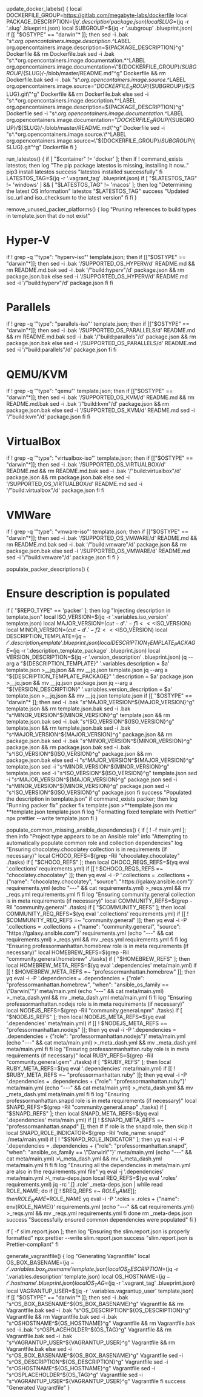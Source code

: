 update_docker_labels() {
local DOCKERFILE_GROUP=https://gitlab.com/megabyte-labs/dockerfile
local PACKAGE_DESCRIPTION=$(jq '.description' package.json)
  local SLUG=$(jq -r '.slug' .blueprint.json)
local SUBGROUP=$(jq -r '.subgroup' .blueprint.json)
  if [[ "$OSTYPE" == "darwin"* ]]; then
sed -i .bak "s^.*org.opencontainers.image.description.*^LABEL org.opencontainers.image.description=${PACKAGE_DESCRIPTION}^g" Dockerfile && rm Dockerfile.bak
sed -i .bak "s^.*org.opencontainers.image.documentation.*^LABEL org.opencontainers.image.documentation=\"${DOCKERFILE_GROUP}/${SUBGROUP}/${SLUG}/-/blob/master/README.md\"^g" Dockerfile && rm Dockerfile.bak
sed -i .bak "s^.*org.opencontainers.image.source.*^LABEL org.opencontainers.image.source=\"${DOCKERFILE_GROUP}/${SUBGROUP}/${SLUG}.git\"^g" Dockerfile && rm Dockerfile.bak
else
sed -i "s^.*org.opencontainers.image.description.*^LABEL org.opencontainers.image.description=${PACKAGE_DESCRIPTION}^g" Dockerfile
sed -i "s^.*org.opencontainers.image.documentation.*^LABEL org.opencontainers.image.documentation=\"${DOCKERFILE_GROUP}/${SUBGROUP}/${SLUG}/-/blob/master/README.md\"^g" Dockerfile
sed -i "s^.*org.opencontainers.image.source.\*^LABEL org.opencontainers.image.source=\"${DOCKERFILE_GROUP}/${SUBGROUP}/${SLUG}.git\"^g" Dockerfile
fi
}

run_latestos() {
if [ "$container" != 'docker' ]; then
if ! command_exists latestos; then
log "The pip package latestos is missing, installing it now.."
pip3 install latestos
success "latestos installed successfully"
fi
LATESTOS_TAG=$(jq -r '.vagrant_tag' .blueprint.json)
    if [ "$LATESTOS_TAG" != 'windows' ] && [ "$LATESTOS_TAG" != 'macos' ]; then
log "Determining the latest OS information"
latestos "$LATESTOS_TAG"
success "Updated iso_url and iso_checksum to the latest version"
fi
fi
}

remove_unused_packer_platforms() {
log "Pruning references to build types in template.json that do not exist"

# Hyper-V

if ! grep -q '"type": "hyperv-iso"' template.json; then
if [["$OSTYPE" == "darwin"*]]; then
sed -i .bak '/SUPPORTED_OS_HYPERV/d' README.md && rm README.md.bak
sed -i .bak '/\"build:hyperv\"/d' package.json && rm package.json.bak
else
sed -i '/SUPPORTED_OS_HYPERV/d' README.md
sed -i '/\"build:hyperv\"/d' package.json
fi
fi

# Parallels

if ! grep -q '"type": "parallels-iso"' template.json; then
if [["$OSTYPE" == "darwin"*]]; then
sed -i .bak '/SUPPORTED_OS_PARALLELS/d' README.md && rm README.md.bak
sed -i .bak '/\"build:parallels\"/d' package.json && rm package.json.bak
else
sed -i '/SUPPORTED_OS_PARALLELS/d' README.md
sed -i '/\"build:parallels\"/d' package.json
fi
fi

# QEMU/KVM

if ! grep -q '"type": "qemu"' template.json; then
if [["$OSTYPE" == "darwin"*]]; then
sed -i .bak '/SUPPORTED_OS_KVM/d' README.md && rm README.md.bak
sed -i .bak '/\"build:kvm\"/d' package.json && rm package.json.bak
else
sed -i '/SUPPORTED_OS_KVM/d' README.md
sed -i '/\"build:kvm\"/d' package.json
fi
fi

# VirtualBox

if ! grep -q '"type": "virtualbox-iso"' template.json; then
if [["$OSTYPE" == "darwin"*]]; then
sed -i .bak '/SUPPORTED_OS_VIRTUALBOX/d' README.md && rm README.md.bak
sed -i .bak '/\"build:virtualbox\"/d' package.json && rm package.json.bak
else
sed -i '/SUPPORTED_OS_VIRTUALBOX/d' README.md
sed -i '/\"build:virtualbox\"/d' package.json
fi
fi

# VMWare

if ! grep -q '"type": "vmware-iso"' template.json; then
if [["$OSTYPE" == "darwin"*]]; then
sed -i .bak '/SUPPORTED_OS_VMWARE/d' README.md && rm README.md.bak
sed -i .bak '/\"build:vmware\"/d' package.json && rm package.json.bak
else
sed -i '/SUPPORTED_OS_VMWARE/d' README.md
sed -i '/\"build:vmware\"/d' package.json
fi
fi
}

populate_packer_descriptions() {

# Ensure description is populated

if [ "$REPO_TYPE" == 'packer' ]; then
log "Injecting description in template.json"
local ISO_VERSION=$(jq -r '.variables.iso_version' template.json)
    local MAJOR_VERSION=$(cut -d '.' -f 1 <<<$ISO_VERSION)
    local MINOR_VERSION=$(cut -d '.' -f 2 <<<$ISO_VERSION)
    local DESCRIPTION_TEMPLATE=$(jq -r '.description_template' .blueprint.json)
local DESCRIPTION_TEMPLATE_PACKAGE=$(jq -r '.description_template_package' .blueprint.json)
    local VERSION_DESCRIPTION=$(jq -r '.version_description' .blueprint.json)
jq --arg a "${DESCRIPTION_TEMPLATE}" '.variables.description = $a' template.json >__jq.json && mv __jq.json template.json
    jq --arg a "${DESCRIPTION_TEMPLATE_PACKAGE}" '.description = $a' package.json >__jq.json && mv __jq.json package.json
    jq --arg a "${VERSION_DESCRIPTION}" '.variables.version_description = $a' template.json >__jq.json && mv __jq.json template.json
    if [[ "$OSTYPE" == "darwin"\* ]]; then
sed -i .bak "s^MAJOR_VERSION^${MAJOR_VERSION}^g" template.json && rm template.json.bak
      sed -i .bak "s^MINOR_VERSION^${MINOR_VERSION}^g" template.json && rm template.json.bak
sed -i .bak "s^ISO_VERSION^${ISO_VERSION}^g" template.json && rm template.json.bak
      sed -i .bak "s^MAJOR_VERSION^${MAJOR_VERSION}^g" package.json && rm package.json.bak
sed -i .bak "s^MINOR_VERSION^${MINOR_VERSION}^g" package.json && rm package.json.bak
      sed -i .bak "s^ISO_VERSION^${ISO_VERSION}^g" package.json && rm package.json.bak
else
sed -i "s^MAJOR_VERSION^${MAJOR_VERSION}^g" template.json
      sed -i "s^MINOR_VERSION^${MINOR_VERSION}^g" template.json
sed -i "s^ISO_VERSION^${ISO_VERSION}^g" template.json
      sed -i "s^MAJOR_VERSION^${MAJOR_VERSION}^g" package.json
sed -i "s^MINOR_VERSION^${MINOR_VERSION}^g" package.json
      sed -i "s^ISO_VERSION^${ISO_VERSION}^g" package.json
fi
success "Populated the description in template.json"
if command_exists packer; then
log "Running packer fix"
packer fix template.json >**template.json
mv **template.json template.json
fi
log "Formatting fixed template with Prettier"
npx prettier --write template.json
fi
}

populate_common_missing_ansible_dependencies() {
if [ ! -f main.yml ]; then
info "Project type appears to be an Ansible role"
info "Attempting to automatically populate common role and collection dependencies"
log "Ensuring chocolatey.chocolatey collection is in requirements (if necessary)"
local CHOCO_REFS=$(grep -Ril "chocolatey.chocolatey" ./tasks)
    if [ "$CHOCO_REFS" ]; then
local CHOCO_REQS_REFS=$(yq eval '.collections' requirements.yml)
      if [[ ! $CHOCO_REQS_REFS =~ "chocolatey.chocolatey" ]]; then
        yq eval -i -P '.collections = .collections + {"name": "chocolatey.chocolatey", "source": "https://galaxy.ansible.com"}' requirements.yml
        (echo "---" && cat requirements.yml) >_reqs.yml && mv _reqs.yml requirements.yml
      fi
    fi
    log "Ensuring community.general collection is in meta requirements (if necessary)"
    local COMMUNITY_REFS=$(grep -Ril "community.general" ./tasks)
if [ "$COMMUNITY_REFS" ]; then
local COMMUNITY_REQ_REFS=$(yq eval '.collections' requirements.yml)
      if [[ ! $COMMUNITY_REQ_REFS =~ "community.general" ]]; then
        yq eval -i -P '.collections = .collections + {"name": "community.general", "source": "https://galaxy.ansible.com"}' requirements.yml
        (echo "---" && cat requirements.yml) >_reqs.yml && mv _reqs.yml requirements.yml
      fi
    fi
    log "Ensuring professormanhattan.homebrew role is in meta requirements (if necessary)"
    local HOMEBREW_REFS=$(grep -Ril "community.general.homebrew" ./tasks)
if [ "$HOMEBREW_REFS" ]; then
local HOMEBREW_META_REFS=$(yq eval '.dependencies' meta/main.yml)
      if [[ ! $HOMEBREW_META_REFS =~ "professormanhattan.homebrew" ]]; then
        yq eval -i -P '.dependencies = .dependencies + {"role": "professormanhattan.homebrew", "when": "ansible_os_family == \"Darwin\""}' meta/main.yml
        (echo "---" && cat meta/main.yml) >_meta_dash.yml && mv _meta_dash.yml meta/main.yml
      fi
    fi
    log "Ensuring professormanhattan.nodejs role is in meta requirements (if necessary)"
    local NODEJS_REFS=$(grep -Ril "community.general.npm" ./tasks)
if [ "$NODEJS_REFS" ]; then
local NODEJS_META_REFS=$(yq eval '.dependencies' meta/main.yml)
      if [[ ! $NODEJS_META_REFS =~ "professormanhattan.nodejs" ]]; then
        yq eval -i -P '.dependencies = .dependencies + {"role": "professormanhattan.nodejs"}' meta/main.yml
        (echo "---" && cat meta/main.yml) >_meta_dash.yml && mv _meta_dash.yml meta/main.yml
      fi
    fi
    log "Ensuring professormanhattan.ruby role is in meta requirements (if necessary)"
    local RUBY_REFS=$(grep -Ril "community.general.gem" ./tasks)
if [ "$RUBY_REFS" ]; then
local RUBY_META_REFS=$(yq eval '.dependencies' meta/main.yml)
      if [[ ! $RUBY_META_REFS =~ "professormanhattan.ruby" ]]; then
        yq eval -i -P '.dependencies = .dependencies + {"role": "professormanhattan.ruby"}' meta/main.yml
        (echo "---" && cat meta/main.yml) >_meta_dash.yml && mv _meta_dash.yml meta/main.yml
      fi
    fi
    log "Ensuring professormanhattan.snapd role is in meta requirements (if necessary)"
    local SNAPD_REFS=$(grep -Ril "community.general.snap" ./tasks)
if [ "$SNAPD_REFS" ]; then
local SNAPD_META_REFS=$(yq eval '.dependencies' meta/main.yml)
      if [[ ! $SNAPD_META_REFS =~ "professormanhattan.snapd" ]]; then
        # If role is the snapd role, then skip it
        local SNAPD_ROLE_INDICATOR=$(grep -Ril "role_name: snapd" ./meta/main.yml)
if [ ! "$SNAPD_ROLE_INDICATOR" ]; then
yq eval -i -P '.dependencies = .dependencies + {"role": "professormanhattan.snapd", "when": "ansible_os_family == \"Darwin\""}' meta/main.yml
(echo "---" && cat meta/main.yml) >\_meta_dash.yml && mv \_meta_dash.yml meta/main.yml
fi
fi
fi
log "Ensuring all the dependencies in meta/main.yml are also in the requirements.yml file"
yq eval -j '.dependencies' meta/main.yml >\_meta-deps.json
local REQ_REFS=$(yq eval '.roles' requirements.yml)
    jq -rc '.[] .role' _meta-deps.json | while read ROLE_NAME; do
      if [[ ! $REQ_REFS =~ $ROLE_NAME ]]; then
        ROLE_NAME=$ROLE_NAME yq eval -i -P '.roles = .roles + {"name": env(ROLE_NAME)}' requirements.yml
(echo "---" && cat requirements.yml) >\_reqs.yml && mv \_reqs.yml requirements.yml
fi
done
rm \_meta-deps.json
success "Successfully ensured common dependencies were populated"
fi
}

if [ -f slim.report.json ]; then
log "Ensuring the slim.report.json is properly formatted"
npx prettier --write slim.report.json
success "slim.report.json is Prettier-compliant"
fi

generate_vagrantfile() {
log "Generating Vagrantfile"
local OS_BOX_BASENAME=$(jq -r '.variables.box_basename' template.json)
  local OS_DESCRIPTION=$(jq -r '.variables.description' template.json)
local OS_HOSTNAME=$(jq -r '.hostname' .blueprint.json)
  local OS_TAG=$(jq -r '.vagrant_tag' .blueprint.json)
local VAGRANTUP_USER=$(jq -r '.variables.vagrantup_user' template.json)
  if [[ "$OSTYPE" == "darwin"\* ]]; then
sed -i .bak "s^OS_BOX_BASENAME^${OS_BOX_BASENAME}^g" Vagrantfile && rm Vagrantfile.bak
    sed -i .bak "s^OS_DESCRIPTION^${OS_DESCRIPTION}^g" Vagrantfile && rm Vagrantfile.bak
sed -i .bak "s^OSHOSTNAME^${OS_HOSTNAME}^g" Vagrantfile && rm Vagrantfile.bak
    sed -i .bak "s^OSPLACEHOLDER^${OS_TAG}^g" Vagrantfile && rm Vagrantfile.bak
sed -i .bak "s^VAGRANTUP_USER^${VAGRANTUP_USER}^g" Vagrantfile && rm Vagrantfile.bak
  else
    sed -i "s^OS_BOX_BASENAME^${OS_BOX_BASENAME}^g" Vagrantfile
sed -i "s^OS_DESCRIPTION^${OS_DESCRIPTION}^g" Vagrantfile
    sed -i "s^OSHOSTNAME^${OS_HOSTNAME}^g" Vagrantfile
sed -i "s^OSPLACEHOLDER^${OS_TAG}^g" Vagrantfile
    sed -i "s^VAGRANTUP_USER^${VAGRANTUP_USER}^g" Vagrantfile
fi
success "Generated Vagrantfile"
}
